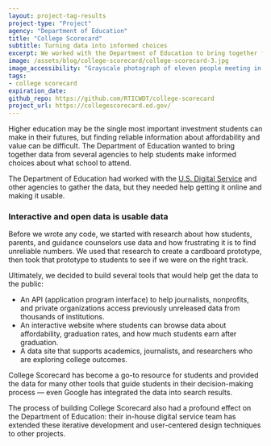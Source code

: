 ```yaml
---
layout: project-tag-results
project-type: "Project"
agency: "Department of Education"
title: "College Scorecard"
subtitle: Turning data into informed choices
excerpt: We worked with the Department of Education to bring together federal data from several agencies to help students assess colleges and universities.
image: /assets/blog/college-scorecard/college-scorecard-3.jpg
image_accessibility: "Grayscale photograph of eleven people meeting in small groups during a workshop"
tags:
- college scorecard
expiration_date:
github_repo: https://github.com/RTICWDT/college-scorecard
project_url: https://collegescorecard.ed.gov/
---
```


Higher education may be the single most important investment students can make in their futures, but finding reliable information about affordability and value can be difficult. The Department of Education wanted to bring together data from several agencies to help students make informed choices about what school to attend.

The Department of Education had worked with the [U.S. Digital Service](https://www.usds.gov/) and other agencies to gather the data, but they needed help getting it online and making it usable.

### Interactive and open data is usable data

Before we wrote any code, we started with research about how students, parents, and guidance counselors use data and how frustrating it is to find unreliable numbers. We used that research to create a cardboard prototype, then took that prototype to students to see if we were on the right track.

Ultimately, we decided to build several tools that would help get the data to the public:

-   An API (application program interface) to help journalists, nonprofits, and private organizations access previously unreleased data from thousands of institutions.
-   An interactive website where students can browse data about affordability, graduation rates, and how much students earn after graduation.
-   A data site that supports academics, journalists, and researchers who are exploring college outcomes.

College Scorecard has become a go-to resource for students and provided the data for many other tools that guide students in their decision-making process — even Google has integrated the data into search results.

The process of building College Scorecard also had a profound effect on the Department of Education: their in-house digital service team has extended these iterative development and user-centered design techniques to other projects.

